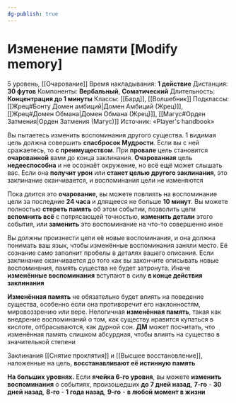 ```yaml
---
dg-publish: true
---
```

# Изменение памяти [Modify memory]
5 уровень, [[Очарование]]
Время накладывания: **1 действие**
Дистанция: **30 футов**
Компоненты: **Вербальный**, **Соматический**
Длительность: **Концентрация до 1 минуты**
Классы: [[Бард]], [[Волшебник]]
Подклассы: [[Жрец#Бонту Домен амбиций|Домен Амбиций (Жрец)]], [[Жрец#Домен Обмана|Домен Обмана (Жрец)]], [[Магус#Орден Затмения|Орден Затмения (Магус)]]
Источник: «Player's handbook»

Вы пытаетесь изменить воспоминания другого существа. 1 видимая цель должна совершить **спасбросок Мудрости**. Если вы с ней сражаетесь, то **с преимуществом**. При **провале** цель становится **очарованной** вами до конца заклинания. **Очарованная** цель **недееспособна** и не осознаёт окружение, но всё ещё может слышать вас. Если она **получит урон** или **станет целью другого заклинания**, это заклинание оканчивается, и воспоминания цели не изменяются

Пока длится это **очарование**, вы можете повлиять на воспоминание цели за последние **24 часа** и длящееся не больше **10 минут**. Вы можете полностью **стереть память** об этом событии, позволить цели **вспомнить всё** с потрясающей точностью, **изменить детали** этого события, или **заменить** это воспоминание на что-то совершенно иное

Вы должны произнести цели её новые воспоминания, и она должна понимать ваш язык, чтобы изменённые воспоминания заняли место. Её сознание само заполнит пробелы в деталях вашего описания. Если заклинание оканчивается до того как вы закончите описывать новые воспоминания, память существа не будет затронута. Иначе **изменённые воспоминания** вступают в силу **в конце действия заклинания**

**Изменённая память** не обязательно будет влиять на поведение существа, особенно если она противоречит его наклонностям, мировоззрению или вере. Нелогичная **изменённая память**, такая как внедрение воспоминаний о том, как существу нравится купаться в кислоте, отбрасываются, как дурной сон. **ДМ** может посчитать, что изменённая память слишком абсурдная, чтобы влиять на существо в значительной степени

Заклинания [[Снятие проклятия]] и [[Высшее восстановление]], наложенные на цель, **восстанавливают её истинную память**

**На больших уровнях.** Если **ячейка 6-го уровня**, вы можете **изменить воспоминания** о событиях, произошедших **до 7 дней назад**, **7-го** - **30 дней назад**, **8-го** - **1 года назад**, **9-го** -  **в любой момент в жизни**